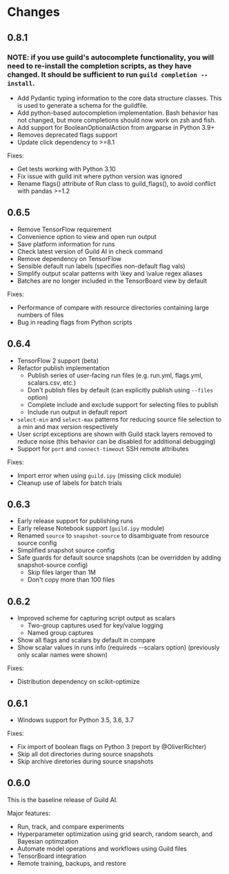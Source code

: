 # Changes

## 0.8.1

### NOTE: if you use guild's autocomplete functionality, you will need to re-install the completion scripts, as they have changed. It should be sufficient to run `guild completion --install`.

- Add Pydantic typing information to the core data structure
  classes. This is used to generate a schema for the guildfile.
- Add python-based autocompletion implementation. Bash behavior has not changed,
  but more completions should now work on zsh and fish.
- Add support for BooleanOptionalAction from argparse in Python 3.9+
- Removes deprecated flags support
- Update click dependency to >=8.1

Fixes:

- Get tests working with Python 3.10
- Fix issue with guild init where python version was ignored
- Rename flags() attribute of Run class to guild_flags(), to avoid
  conflict with pandas >=1.2

## 0.6.5

- Remove TensorFlow requirement
- Convenience option to view and open run output
- Save platform information for runs
- Check latest version of Guild AI in check command
- Remove dependency on TensorFlow
- Sensible default run labels (specifies non-default flag vals)
- Simplify output scalar patterns with \key and \value regex aliases
- Batches are no longer included in the TensorBoard view by default

Fixes:

- Performance of compare with resource directories containing large
  numbers of files
- Bug in reading flags from Python scripts

## 0.6.4

- TensorFlow 2 support (beta)
- Refactor publish implementation
  - Publish series of user-facing run files (e.g. run.yml, flags.yml,
    scalars.csv, etc.)
  - Don't publish files by default (can explicitly publish using
    `--files` option)
  - Complete include and exclude support for selecting files to
    publish
  - Include run output in default report
- `select-min` and `select-max` patterns for reducing source file
  selection to a min and max version respectively
- User script exceptions are shown with Guild stack layers removed to
  reduce noise (this behavior can be disabled for additional
  debugging)
- Support for `port` and `connect-timeout` SSH remote attributes

Fixes:

- Import error when using `guild.ipy` (missing click module)
- Cleanup use of labels for batch trials

## 0.6.3

- Early release support for publishing runs
- Early release Notebook support (`guild.ipy` module)
- Renamed `source` to `snapshot-source` to disambiguate from resource
  source config
- Simplified snapshot source config
- Safe guards for default source snapshots (can be overridden by
  adding snapshot-source config)
  - Skip files larger than 1M
  - Don't copy more than 100 files

## 0.6.2

- Improved scheme for capturing script output as scalars
  - Two-group captures used for key/value logging
  - Named group captures
- Show all flags and scalars by default in compare
- Show scalar values in runs info (requireds --scalars option)
  (previously only scalar names were shown)

Fixes:

- Distribution dependency on scikit-optimize

## 0.6.1

- Windows support for Python 3.5, 3.6, 3.7

Fixes:

- Fix import of boolean flags on Python 3 (report by @OliverRichter)
- Skip all dot directories during source snapshots
- Skip archive diretories during source snapshots

## 0.6.0

This is the baseline release of Guild AI.

Major features:

- Run, track, and compare experiments
- Hyperparameter optimization using grid search, random search, and
  Bayesian optimzation
- Automate model operations and workflows using Guild files
- TensorBoard integration
- Remote training, backups, and restore

